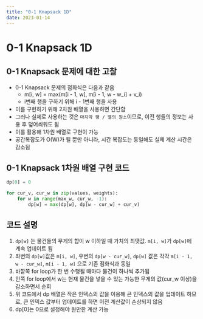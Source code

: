 ```yaml
---
title: "0-1 Knapsack 1D"
date: 2023-01-14
---
```


# 0-1 Knapsack 1D

## 0-1 Knapsack 문제에 대한 고찰

- 0-1 Knapsack 문제의 점화식은 다음과 같음
  - m[i, w] = max(m[i - 1, w], m[i - 1, w - w_i] + v_i)
  - i번째 행을 구하기 위해 i - 1번째 행을 사용
- 이를 구현하기 위해 2차원 배열을 사용하면 간단함
- 그러나 실제로 사용하는 것은 `마지막 행 / 열의 원소`이므로, 이전 행들의 정보는 사용 후 덮어씌워도 됨
- 이를 활용해 1차원 배열로 구현이 가능
- 공간복잡도가 O(W)가 될 뿐만 아니라, 시간 복잡도는 동일해도 실제 계산 시간은 감소됨

## 0-1 Knapsack 1차원 배열 구현 코드

```Python
dp[0] = 0

for cur_v, cur_w in zip(values, weights):
    for w in range(max_w, cur_w, -1):
        dp[w] = max(dp[w], dp[w - cur_w] + cur_v)
```

## 코드 설명

1. `dp[w]` 는 물건들의 무게의 합이 w 이하일 때 가치의 최댓값. `m[i, w]`가 `dp[w]`에 계속 업데이트 됨
2. 좌변의 `dp[w]`값은 `m[i, w]`, 우변의 `dp[w - cur_w]`, `dp[w]` 값은 각각 `m[i - 1, w - cur_w]`, `m[i - 1, w]` 으로 기존 점화식과 동일
3. 바깥쪽 for loop가 한 번 수행될 때마다 물건이 하나씩 추가됨
4. 안쪽 for loop에서 w는 현재 물건을 넣을 수 있는 가능한 무게의 값(cur_w 이상)을 감소하면서 순회
5. 위 코드에서 dp 배열은 작은 인덱스의 값을 이용해 큰 인덱스의 값을 업데이트 하므로, 큰 인덱스 값부터 업데이트를 하면 이전 계산값이 손상되지 않음
6. dp[0]는 0으로 설정해야 원만한 계산 가능

